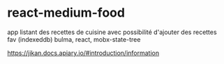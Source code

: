 # react-medium-food

app listant des recettes de cuisine avec possibilité d'ajouter des recettes fav (indexeddb)
bulma, react, mobx-state-tree

https://jikan.docs.apiary.io/#introduction/information